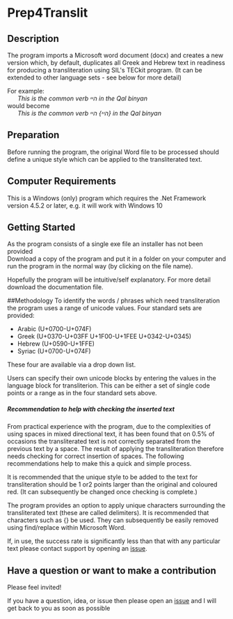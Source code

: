 # Prep4Translit
## Description

The program imports a Microsoft word document (docx) and creates a new version which, by default, duplicates all Greek and Hebrew text in readiness for producing a transliteration using SIL's TECkit program. (It can be extended to other language sets - see below for more detail)

For example:    
*&nbsp;&nbsp;&nbsp;&nbsp;&nbsp;&nbsp;This is the common verb היי in the Qal binyan*       
would become    
*&nbsp;&nbsp;&nbsp;&nbsp;&nbsp;&nbsp;This is the common verb היי} היי} in the Qal binyan*

## Preparation
Before running the program, the original Word file to be processed should define a unique style which can be applied to the transliterated text. 
   
## Computer Requirements

This is a Windows (only) program which requires the .Net Framework version 4.5.2 or later, e.g. it will work with Windows 10

## Getting Started

As the program consists of a single exe file an installer has not been provided</br>
Download a copy of the program and put it in a folder on your computer and run the program in the normal way (by clicking on the file name).

Hopefully the program will be intuitive/self explanatory. For more detail download the documentation file.

##Methodology
To identify the words / phrases which need transliteration the program uses a range of unicode values. Four standard sets are provided:

* Arabic (U+0700-U+074F)
* Greek (U+0370-U+03FF  U+1F00-U+1FEE  U+0342-U+0345)
* Hebrew (U+0590-U+1FFE)
* Syriac (U+0700-U+074F)

These four are available via a drop down list. 

Users can specify their own unicode blocks by entering the values in the language block for transliterion. This can be either a set of single code points or a range as in the four standard sets above.

##### Recommendation to help with checking the inserted text
From practical experience with the program, due to the complexities of using spaces in mixed directional text, it has been found that on 0.5% of occasions the transliterated text is not correctly separated from the previous text by a space. The result of applying the transliteration therefore needs checking for correct insertion of spaces. The following recommendations help to make this a quick and simple process.  

It is recommended that the unique style to be added to the text for transliteration should be 1 or2 points larger than the original and coloured red. (It can subsequently be changed once checking is complete.)

The program provides an option to apply unique characters surrounding the transliterated text (these are called delimiters). It is recommended that characters such as {} be used. They can subsequently be easily removed using find/replace within Microsoft Word.

If, in use, the success rate is significantly less than that with any particular text please contact support by opening an [issue](https://github.com/mauricemanktelow/Prep4Translit/issues).

## Have a question or want to make a contribution

Please feel invited!

If you have a question, idea, or issue then please open an [issue](https://github.com/mauricemanktelow/Prep4Translit/issues) and I will get back to you as soon as possible
